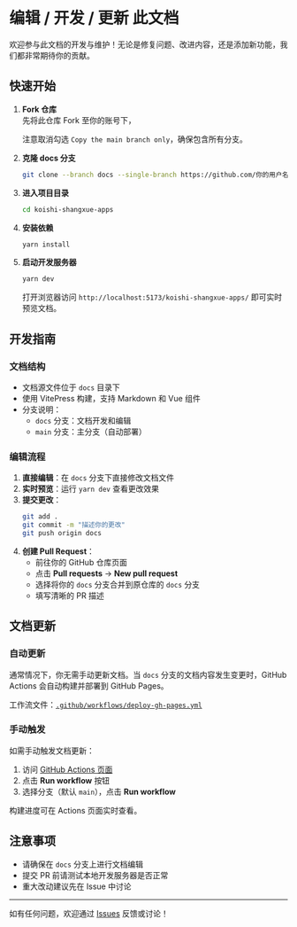 # 编辑 / 开发 / 更新 此文档

欢迎参与此文档的开发与维护！无论是修复问题、改进内容，还是添加新功能，我们都非常期待你的贡献。

## 快速开始

1. **Fork 仓库**  
   先将此仓库 Fork 至你的账号下，
   
   注意取消勾选 `Copy the main branch only`，确保包含所有分支。

2. **克隆 docs 分支**
   ```bash
   git clone --branch docs --single-branch https://github.com/你的用户名/koishi-shangxue-apps.git
   ```

3. **进入项目目录**
   ```bash
   cd koishi-shangxue-apps
   ```

4. **安装依赖**
   ```bash
   yarn install
   ```

5. **启动开发服务器**
   ```bash
   yarn dev
   ```
   打开浏览器访问 `http://localhost:5173/koishi-shangxue-apps/` 即可实时预览文档。

## 开发指南

### 文档结构
- 文档源文件位于 `docs` 目录下
- 使用 VitePress 构建，支持 Markdown 和 Vue 组件
- 分支说明：
  - `docs` 分支：文档开发和编辑
  - `main` 分支：主分支（自动部署）

### 编辑流程

1. **直接编辑**：在 `docs` 分支下直接修改文档文件
2. **实时预览**：运行 `yarn dev` 查看更改效果
3. **提交更改**：
   ```bash
   git add .
   git commit -m "描述你的更改"
   git push origin docs
   ```
4. **创建 Pull Request**：
   - 前往你的 GitHub 仓库页面
   - 点击 **Pull requests** → **New pull request**
   - 选择将你的 `docs` 分支合并到原仓库的 `docs` 分支
   - 填写清晰的 PR 描述

## 文档更新

### 自动更新
通常情况下，你无需手动更新文档。当 `docs` 分支的文档内容发生变更时，GitHub Actions 会自动构建并部署到 GitHub Pages。

工作流文件：[`.github/workflows/deploy-gh-pages.yml`](https://github.com/shangxueink/koishi-shangxue-apps/blob/docs/.github/workflows/deploy-gh-pages.yml)

### 手动触发
如需手动触发文档更新：

1. 访问 [GitHub Actions 页面](https://github.com/shangxueink/koishi-shangxue-apps/actions/workflows/deploy-gh-pages.yml)
2. 点击 **Run workflow** 按钮
3. 选择分支（默认 `main`），点击 **Run workflow**

构建进度可在 Actions 页面实时查看。

## 注意事项

- 请确保在 `docs` 分支上进行文档编辑
- 提交 PR 前请测试本地开发服务器是否正常
- 重大改动建议先在 Issue 中讨论

---

如有任何问题，欢迎通过 [Issues](https://github.com/shangxueink/koishi-shangxue-apps/issues) 反馈或讨论！